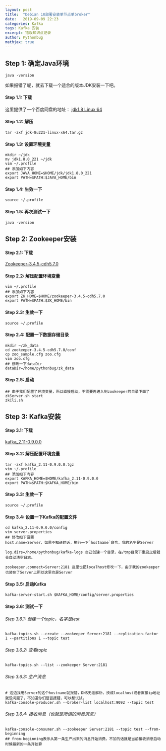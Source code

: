 ```yaml
---
layout: post
title:  "Debian 10部署安装单节点单broker"
date:   2019-09-09 22:23
categories: Kafka
tags: Kafka 安装
excerpt: 错误知识点记录
author: Pythonbug
mathjax: true
---
```


## Step 1: 确定Java环境
```
java -version
```
如果报错了呢，就去下载一个适合的版本JDK安装一下吧。


#### Step 1.1: 下载
这里提供了一个百度网盘的地址：
[jdk1.8 Linux 64](https://pan.baidu.com/s/1EOcJBbrLSsp-K2opJzVKRg)

#### Step 1.2: 解压
```
tar -zxf jdk-8u221-linux-x64.tar.gz
```

#### Step 1.3: 设置环境变量
```
mkdir ~/jdk
mv jdk1.8.0_221 ~/jdk
vim ~/.profile
## 添加如下内容
export JAVA_HOME=$HOME/jdk/jdk1.8.0_221
export PATH=$PATH:$JAVA_HOME/bin
```

#### Step 1.4: 生效一下
```
source ~/.profile
```

#### Step 1.5: 再次测试一下
```
java -version
```

## Step 2: Zookeeper安装

#### Step 2.1: 下载
[Zookeeper-3.4.5-cdh5.7.0](https://pan.baidu.com/s/1VDnSVI3GAe9-s_ZRotTJ3A)

#### Step 2.2: 解压配置环境变量
```
vim ~/.profile
## 添加如下内容
export ZK_HOME=$HOME/zookeeper-3.4.5-cdh5.7.0
export PATH=$PATH:$ZK_HOME/bin
```

#### Step 2.3: 生效一下
```
source ~/.profile
```

#### Step 2.4: 配置一下数据存储目录
```
mkdir ~/zk_data
cd zookeeper-3.4.5-cdh5.7.0/conf
cp zoo_sample.cfg zoo.cfg
vim zoo.cfg
## 修改一下dataDir
dataDir=/home/pythonbug/zk_data
```

#### Step 2.5: 启动
```
## 由于我们配置了环境变量，所以直接启动，不需要再进入到zookeeper的目录下面了
zkServer.sh start
zkCli.sh
```

## Step 3: Kafka安装
#### Step 3.1: 下载
[kafka_2.11-0.9.0.0](https://pan.baidu.com/s/1LbPRXIDqyIc72dERlsZQtQ)

#### Step 3.2: 解压配置环境变量
```
tar -zxf kafka_2.11-0.9.0.0.tgz
vim ~/.profile
## 添加如下内容
export KAFKA_HOME=$HOME/kafka_2.11-0.9.0.0
export PATH=$PATH:$KAFKA_HOME/bin
```

#### Step 3.3: 生效一下
```
source ~/.profile
```

#### Step 3.4: 设置一下Kafka的配置文件
```
cd kafka_2.11-0.9.0.0/config
vim server.properties
## 修改如下设置
host.name=Server，如果不知道的话，执行一下`hostname`命令，我的名字是Server

log.dirs=/home/pythonbug/kafka-logs 自己创建一个目录，在/tmp目录下重启之后就会自动清空日志。

zookeeper.connect=Server:2181 这里也把localhost修改一下，由于我的zookeeper也装在了Server上所以这里也是Server
```

#### Step 3.5: 启动Kafka
```
kafka-server-start.sh $KAFKA_HOME/config/server.properties
```

#### Step 3.6: 测试一下

###### Step 3.6.1: 创建一个topic，名字是test
```
kafka-topics.sh --create --zookeeper Server:2181 --replication-factor 1 --partitions 1 --topic test
```

###### Step 3.6.2: 查看topic
```
kafka-topics.sh --list --zookeeper Server:2181
```

###### Step 3.6.3: 生产消息
```
# 这边我用Server的这个hostname就报错，DNS无法解析。换成localhost或者直接ip地址就没问题了，不知道你们是否报错，可以都试试。
kafka-console-producer.sh --broker-list localhost:9092 --topic test
```

###### Step 3.6.4: 接收消息（也就是所谓的消费消息）
```
kafka-console-consumer.sh --zookeeper Server:2181 --topic test --from-beginning
## from-beginning表示从第一条生产出来的消息开始消费。不加的话就是当前接收消息启动时候最新的一条开始算
```